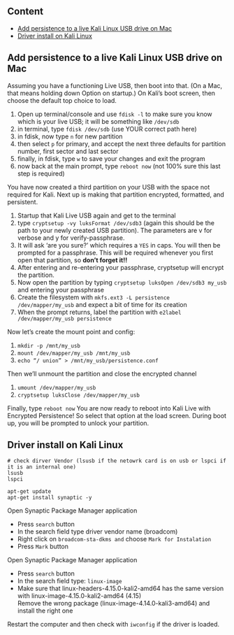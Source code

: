 ## Content
* [Add persistence to a live Kali Linux USB drive on Mac](#add_persistence_live_kali)
* [Driver install on Kali Linux](#driver_install)

## Add persistence to a live Kali Linux USB drive on Mac <a name="add_persistence_live_kali"/>

Assuming you have a functioning Live USB, then boot into that. (On a Mac, that means holding down Option on startup.) On Kali’s boot screen, then choose the default top choice to load.

1. Open up terminal/console and use `fdisk -l` to make sure you know which is your live USB; it will be something like `/dev/sdb`
2. in terminal, type `fdisk /dev/sdb` (use YOUR correct path here)
3. in fdisk, now type `n` for new partition
4. then select `p` for primary, and accept the next three defaults for partition number, first sector and last sector
5. finally, in fdisk, type `w` to save your changes and exit the program
6. now back at the main prompt, type `reboot now` (not 100% sure this last step is required)

You have now created a third partition on your USB with the space not required for Kali. Next up is making that partition encrypted, formatted, and persistent.

1. Startup that Kali Live USB again and get to the terminal
2. type `cryptsetup -vy luksFormat /dev/sdb3` (again this should be the path to your newly created USB partition). The parameters are v for verbose and y for verify-passphrase.
3. It will ask ‘are you sure?’ which requires a `YES` in caps. You will then be prompted for a passphrase. This will be required whenever you first open that partition, so **don’t forget it!!**
4. After entering and re-entering your passphrase, cryptsetup will encrypt the partition.
5. Now open the partition by typing `cryptsetup luksOpen /dev/sdb3 my_usb` and entering your passphrase
6. Create the filesystem with `mkfs.ext3 -L persistence /dev/mapper/my_usb` and expect a bit of time for its creation
7. When the prompt returns, label the partition with `e2label /dev/mapper/my_usb persistence`

Now let’s create the mount point and config:
1. `mkdir -p /mnt/my_usb`
2. `mount /dev/mapper/my_usb /mnt/my_usb`
3. `echo “/ union” > /mnt/my_usb/persistence.conf`

Then we’ll unmount the partition and close the encrypted channel
1. `umount /dev/mapper/my_usb`
2. `cryptsetup luksClose /dev/mapper/my_usb`

Finally, type `reboot now`
You are now ready to reboot into Kali Live with Encrypted Persistence!
So select that option at the load screen.
During boot up, you will be prompted to unlock your partition.

## Driver install on Kali Linux <a name="driver_install"/>
```
# check dirver Vendor (lsusb if the netowrk card is on usb or lspci if it is an internal one)
lsusb
lspci

apt-get update
apt-get install synaptic -y
```

Open Synaptic Package Manager application
* Press `search` button
* In the search field type driver vendor name (broadcom)
* Right click on `broadcom-sta-dkms and` choose `Mark for Instalation`
* Press `Mark` button


Open Synaptic Package Manager application
* Press `search` button
* In the search field type: `linux-image`
* Make sure that linux-headers-4.15.0-kali2-amd64 has the same version with linux-image-4.15.0-kali2-amd64 (4.15)\
Remove the wrong package (linux-image-4.14.0-kali3-amd64) and install the right one

Restart the computer and then check with `iwconfig` if the driver is loaded.
